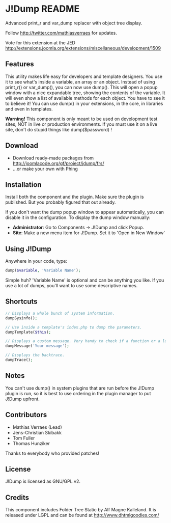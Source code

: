 J!Dump README
=============

Advanced print_r and var_dump replacer with object tree display.

Follow http://twitter.com/mathiasverraes for updates. 

Vote for this extension at the JED http://extensions.joomla.org/extensions/miscellaneous/development/1509

Features
--------

This utility makes life easy for developers and template designers. You use it to 
see what's inside a variable, an array or an object. Instead of using print_r() or 
var_dump(), you can now use dump(). This will open a popup window with a nice expandable 
tree, showing the contents of the variable. It will even show a list of available
methods for each object. You have to see it to believe it! You can use dump() in your 
extensions, in the core, in libraries and even in templates.

**Warning!** This component is only meant to be used on development test sites, NOT 
in live or production environments. If you must use it on a live site, don't do 
stupid things like dump($password) !

Download
--------

- Download ready-made packages from http://joomlacode.org/gf/project/jdump/frs/
- ...or make your own with Phing


Installation
------------

Install both the component and the plugin. Make sure the plugin is published. But 
you probably figured that out already.

If you don't want the dump popup window to appear automatically, you can disable 
it in the configuration. To display the dump window manually:

- **Administrator**: Go to Components -> J!Dump and click Popup.
- **Site**: Make a new menu item for J!Dump. Set it to 'Open in New Window'


Using J!Dump
------------

Anywhere in your code, type:

```php
dump($variable, 'Variable Name');
```

Simple huh? 'Variable Name' is optional and can be anything you like. If you use 
a lot of dumps, you'll want to use some descriptive names.

Shortcuts
---------

```php
// Displays a whole bunch of system information.
dumpSysinfo();
```

```php
// Use inside a template's index.php to dump the parameters.
dumpTemplate($this);
```

```php
// Displays a custom message. Very handy to check if a function or a loop is executed etc...
dumpMessage('Your message');
```

```php
// Displays the backtrace.
dumpTrace();
```


Notes
-----

You can't use dump() in system plugins that are run before the J!Dump plugin is run, 
so it is best to use ordering in the plugin manager to put J!Dump upfront.


Contributors
-------------

- Mathias Verraes (Lead)
- Jens-Christian Skibakk
- Tom Fuller
- Thomas Hunziker

Thanks to everybody who provided patches!

License
-------

J!Dump is licensed as GNU/GPL v2.

Credits
-------

This component includes Folder Tree Static by Alf Magne Kalleland. It is released 
under LGPL and can be found at http://www.dhtmlgoodies.com/
